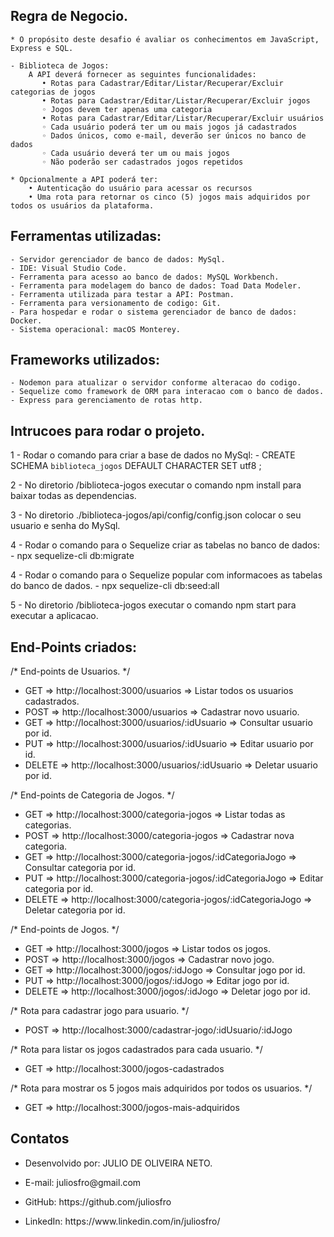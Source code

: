 ## Regra de Negocio.

    * O propósito deste desafio é avaliar os conhecimentos em JavaScript, Express e SQL.
    
    - Biblioteca de Jogos:
        A API deverá fornecer as seguintes funcionalidades:
           • Rotas para Cadastrar/Editar/Listar/Recuperar/Excluir categorias de jogos 
           • Rotas para Cadastrar/Editar/Listar/Recuperar/Excluir jogos
           ◦ Jogos devem ter apenas uma categoria
           • Rotas para Cadastrar/Editar/Listar/Recuperar/Excluir usuários
           ◦ Cada usuário poderá ter um ou mais jogos já cadastrados
           ◦ Dados únicos, como e-mail, deverão ser únicos no banco de dados 
           ◦ Cada usuário deverá ter um ou mais jogos
           ◦ Não poderão ser cadastrados jogos repetidos
        
    * Opcionalmente a API poderá ter:
        • Autenticação do usuário para acessar os recursos
        • Uma rota para retornar os cinco (5) jogos mais adquiridos por todos os usuários da plataforma.

## Ferramentas utilizadas:
    - Servidor gerenciador de banco de dados: MySql.
    - IDE: Visual Studio Code.
    - Ferramenta para acesso ao banco de dados: MySQL Workbench.
    - Ferramenta para modelagem do banco de dados: Toad Data Modeler.
    - Ferramenta utilizada para testar a API: Postman.
    - Ferramenta para versionamento de codigo: Git.
    - Para hospedar e rodar o sistema gerenciador de banco de dados: Docker.
    - Sistema operacional: macOS Monterey.

## Frameworks utilizados:
    - Nodemon para atualizar o servidor conforme alteracao do codigo.
    - Sequelize como framework de ORM para interacao com o banco de dados.
    - Express para gerenciamento de rotas http.
    
 ## Intrucoes para rodar o projeto.

1 - Rodar o comando para criar a base de dados no MySql: 
     - CREATE SCHEMA `biblioteca_jogos` DEFAULT CHARACTER SET utf8 ;

2 - No diretorio /biblioteca-jogos executar o comando npm install para baixar todas as dependencias.

3 - No diretorio ./biblioteca-jogos/api/config/config.json colocar o seu usuario e senha do MySql.

4 - Rodar o comando para o Sequelize criar as tabelas no banco de dados:
    - npx sequelize-cli db:migrate  

4 - Rodar o comando para o Sequelize popular com informacoes as tabelas do banco de dados.
    - npx sequelize-cli db:seed:all 

5 - No diretorio /biblioteca-jogos executar o comando npm start para executar a aplicacao.

## End-Points criados:

/* End-points de Usuarios. */

- GET       =>  http://localhost:3000/usuarios                 => Listar todos os usuarios cadastrados.
- POST      =>  http://localhost:3000/usuarios                 => Cadastrar novo usuario.
- GET       =>  http://localhost:3000/usuarios/:idUsuario      => Consultar usuario por id.
- PUT       =>  http://localhost:3000/usuarios/:idUsuario      => Editar usuario por id.
- DELETE    =>  http://localhost:3000/usuarios/:idUsuario      => Deletar usuario por id.


/* End-points de Categoria de Jogos. */

- GET      =>  http://localhost:3000/categoria-jogos                      => Listar todas as categorias.
- POST     =>  http://localhost:3000/categoria-jogos                      => Cadastrar nova categoria.
- GET      =>  http://localhost:3000/categoria-jogos/:idCategoriaJogo     => Consultar categoria por id.
- PUT      =>  http://localhost:3000/categoria-jogos/:idCategoriaJogo     => Editar categoria por id.
- DELETE   =>  http://localhost:3000/categoria-jogos/:idCategoriaJogo     => Deletar categoria por id.


/* End-points de Jogos. */

- GET      =>  http://localhost:3000/jogos                      => Listar todos os jogos.
- POST     =>  http://localhost:3000/jogos                      => Cadastrar novo jogo.
- GET      =>  http://localhost:3000/jogos/:idJogo              => Consultar jogo por id.
- PUT      =>  http://localhost:3000/jogos/:idJogo              => Editar jogo por id.
- DELETE   =>  http://localhost:3000/jogos/:idJogo              => Deletar jogo por id.


/* Rota para cadastrar jogo para usuario. */
- POST     =>  http://localhost:3000/cadastrar-jogo/:idUsuario/:idJogo   


/* Rota para listar os jogos cadastrados para cada usuario. */
- GET      =>  http://localhost:3000/jogos-cadastrados


/* Rota para mostrar os 5 jogos mais adquiridos por todos os usuarios. */
- GET      =>  http://localhost:3000/jogos-mais-adquiridos


## Contatos

- <p> Desenvolvido por: JULIO DE OLIVEIRA NETO. </p>
- <p> E-mail: juliosfro@gmail.com </p>
- <p> GitHub: https://github.com/juliosfro </p>
- <p> LinkedIn: https://www.linkedin.com/in/juliosfro/ </p>
